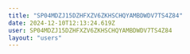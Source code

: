 ```yaml
---
title: "SP04MDZJ15DZHFXZV6ZKHSCHQYAMBDWDV7TS4Z84"
date: 2024-12-10T12:13:24.619Z
user: SP04MDZJ15DZHFXZV6ZKHSCHQYAMBDWDV7TS4Z84
layout: "users"
---
```

    